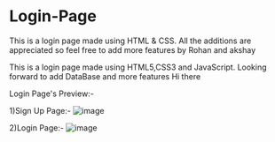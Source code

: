 
# Login-Page
This is a login page made using HTML &amp; CSS. All the additions are appreciated so feel free to add more features by Rohan and akshay

This is a login page made using HTML5,CSS3 and JavaScript.
Looking forward to add DataBase and more features
Hi there


Login Page's Preview:-

1)Sign Up Page:-
![image](https://user-images.githubusercontent.com/74227860/114296125-0c45c300-9ac7-11eb-9009-dd609428426f.png)


2)Login Page:-
![image](https://user-images.githubusercontent.com/74227860/114296165-3f885200-9ac7-11eb-8627-53c3030e97f6.png)
